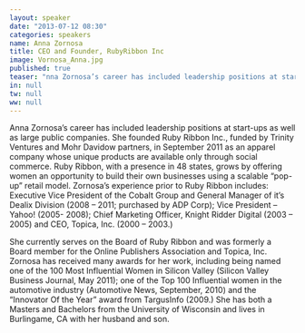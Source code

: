 ```yaml
---
layout: speaker
date: "2013-07-12 08:30"
categories: speakers
name: Anna Zornosa
title: CEO and Founder, RubyRibbon Inc
image: Vornosa_Anna.jpg
published: true
teaser: "nna Zornosa’s career has included leadership positions at start-ups as well as large public companies. She founded Ruby Ribbon in September 2011 as an apparel company whose unique products are available only through social commerce."
in: null
tw: null
ww: null
---
```

Anna Zornosa’s career has included leadership positions at start-ups as well as large public companies. She founded Ruby Ribbon Inc., funded by Trinity Ventures and Mohr Davidow partners, in September 2011 as an apparel company whose unique products are available only through social commerce.  Ruby Ribbon, with a presence in 48 states, grows by offering women an opportunity to build their own businesses using a scalable “pop-up” retail model.  Zornosa’s experience prior to Ruby Ribbon includes: Executive Vice President of the Cobalt Group and General Manager of it’s Dealix Division (2008 – 2011; purchased by ADP Corp); Vice President – Yahoo! (2005- 2008); Chief Marketing Officer, Knight Ridder Digital (2003 – 2005) and CEO, Topica, Inc. (2000 – 2003.) 

She currently serves on the Board of Ruby Ribbon and was formerly a Board member for the Online Publishers Association and Topica, Inc. Zornosa has received many awards for her work, including being named one of the 100 Most Influential Women in Silicon Valley (Silicon Valley Business Journal, May 2011); one of the Top 100 Influential women in the automotive industry (Automotive News, September, 2010) and the “Innovator Of the Year” award from TargusInfo (2009.) She has both a Masters and Bachelors from the University of Wisconsin and lives in Burlingame, CA with her husband and son.

